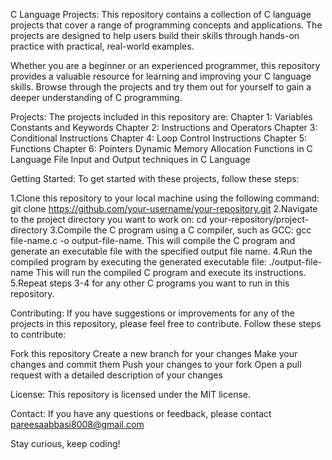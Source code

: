 C Language Projects:
This repository contains a collection of C language projects that cover a range of programming concepts and applications. The projects are designed to help users build their skills through hands-on practice with practical, real-world examples.

Whether you are a beginner or an experienced programmer, this repository provides a valuable resource for learning and improving your C language skills. Browse through the projects and try them out for yourself to gain a deeper understanding of C programming.

Projects:
The projects included in this repository are:
Chapter 1: Variables Constants and Keywords 
Chapter 2:  Instructions and Operators 
Chapter 3: Conditional Instructions 
Chapter 4: Loop Control Instructions 
Chapter 5: Functions 
Chapter 6: Pointers 
Dynamic Memory Allocation Functions in C Language
File Input and Output techniques in C Language


Getting Started:
To get started with these projects, follow these steps:

1.Clone this repository to your local machine using the following command: git clone https://github.com/your-username/your-repository.git
2.Navigate to the project directory you want to work on: cd your-repository/project-directory
3.Compile the C program using a C compiler, such as GCC: gcc file-name.c -o output-file-name. This will compile the C program and generate an executable file with the specified output file name.
4.Run the compiled program by executing the generated executable file: ./output-file-name
This will run the compiled C program and execute its instructions.
5.Repeat steps 3-4 for any other C programs you want to run in this repository.


Contributing:
If you have suggestions or improvements for any of the projects in this repository, please feel free to contribute. Follow these steps to contribute:

Fork this repository
Create a new branch for your changes
Make your changes and commit them
Push your changes to your fork
Open a pull request with a detailed description of your changes

License:
This repository is licensed under the MIT license.

Contact:
If you have any questions or feedback, please contact pareesaabbasi8008@gmail.com

Stay curious, keep coding!
